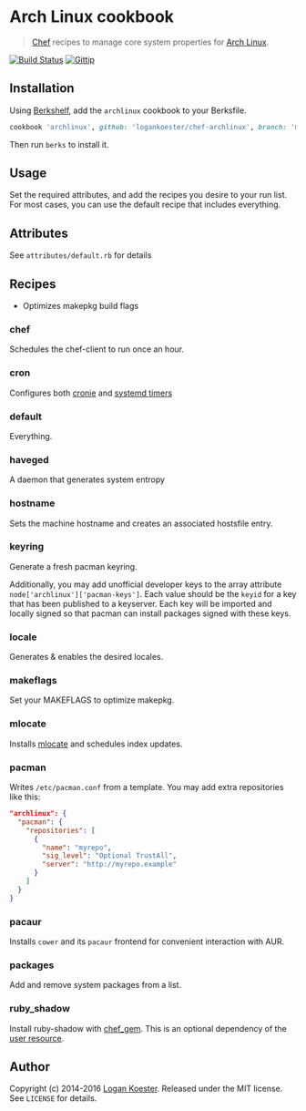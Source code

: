 # Arch Linux cookbook
> [Chef](https://chef.io/) recipes to manage core system properties for [Arch Linux](http://archlinux.org).

[![Build Status](http://ci.ldk.io/logankoester/chef-archlinux/badge)](http://ci.ldk.io/logankoester/chef-archlinux/)
[![Gittip](http://img.shields.io/gittip/logankoester.svg)](https://www.gittip.com/logankoester/)

## Installation

Using [Berkshelf](https://www.github.com/berkshelf), add the `archlinux` cookbook to your Berksfile.

```ruby
cookbook 'archlinux', github: 'logankoester/chef-archlinux', branch: 'master'
```
Then run `berks` to install it.

## Usage

Set the required attributes, and add the recipes you desire to your run list. For most cases,
you can use the default recipe that includes everything.

## Attributes

See `attributes/default.rb` for details

## Recipes


  * Optimizes makepkg build flags

### chef

Schedules the chef-client to run once an hour.

### cron

Configures both [cronie](https://wiki.archlinux.org/index.php/cron) and [systemd timers](https://wiki.archlinux.org/index.php/Systemd/cron_functionality)

### default

Everything.

### haveged

A daemon that generates system entropy

### hostname

Sets the machine hostname and creates an associated hostsfile entry.

### keyring

Generate a fresh pacman keyring.

Additionally, you may add unofficial developer keys to the array attribute `node['archlinux']['pacman-keys']`. Each value should be the `keyid` for a key that has been published to a keyserver. Each key will be imported and locally signed so that pacman can install packages signed with these keys.

### locale

Generates & enables the desired locales.

### makeflags

Set your MAKEFLAGS to optimize makepkg.

### mlocate

Installs [mlocate](https://wiki.archlinux.org/index.php/Mlocate) and schedules index updates.

### pacman

Writes `/etc/pacman.conf` from a template. You may add extra repositories like
this:

```json
"archlinux": {
  "pacman": {
    "repositories": [
      {
        "name": "myrepo",
        "sig_level": "Optional TrustAll",
        "server": "http://myrepo.example"
      }
    ]
  }
}
```

### pacaur

Installs `cower` and its `pacaur` frontend for convenient interaction with AUR.

### packages

Add and remove system packages from a list.

### ruby_shadow

Install ruby-shadow with [chef_gem](https://docs.chef.io/resource_chef_gem.html). This is an optional dependency of the [user resource](https://docs.chef.io/resource_user.html).

## Author

Copyright (c) 2014-2016 [Logan Koester](http://logankoester.com). Released under the MIT license. See `LICENSE` for details.
